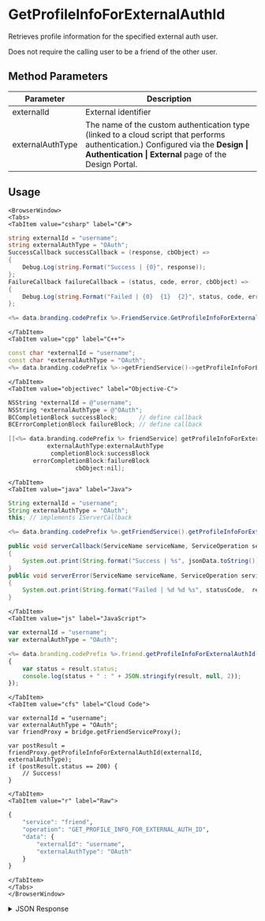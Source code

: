 # GetProfileInfoForExternalAuthId

Retrieves profile information for the specified external auth user.

Does not require the calling user to be a friend of the other user.

<PartialServop service_name="friend" operation_name="GET_PROFILE_INFO_FOR_EXTERNAL_AUTH_ID" />

## Method Parameters
Parameter | Description
--------- | -----------
externalId | External identifier
externalAuthType | The name of the custom authentication type (linked to a cloud script that performs authentication.) Configured via the **Design &#124; Authentication &#124; External** page of the Design Portal.

## Usage

```mdx-code-block
<BrowserWindow>
<Tabs>
<TabItem value="csharp" label="C#">
```

```csharp
string externalId = "username";
string externalAuthType = "OAuth";
SuccessCallback successCallback = (response, cbObject) =>
{
    Debug.Log(string.Format("Success | {0}", response));
};
FailureCallback failureCallback = (status, code, error, cbObject) =>
{
    Debug.Log(string.Format("Failed | {0}  {1}  {2}", status, code, error));
};

<%= data.branding.codePrefix %>.FriendService.GetProfileInfoForExternalAuthId(externalId, externalAuthType, successCallback, failureCallback);
```

```mdx-code-block
</TabItem>
<TabItem value="cpp" label="C++">
```

```cpp
const char *externalId = "username";
const char *externalAuthType = "OAuth";
<%= data.branding.codePrefix %>->getFriendService()->getProfileInfoForExternalAuthId(externalId, externalAuthType, this);
```

```mdx-code-block
</TabItem>
<TabItem value="objectivec" label="Objective-C">
```

```objectivec
NSString *externalId = @"username";
NSString *externalAuthType = @"OAuth";
BCCompletionBlock successBlock;      // define callback
BCErrorCompletionBlock failureBlock; // define callback

[[<%= data.branding.codePrefix %> friendService] getProfileInfoForExternalAuthId:externalId
           externalAuthType:externalAuthType
            completionBlock:successBlock
       errorCompletionBlock:failureBlock
                   cbObject:nil];
```

```mdx-code-block
</TabItem>
<TabItem value="java" label="Java">
```

```java
String externalId = "username";
String externalAuthType = "OAuth";
this; // implements IServerCallback

<%= data.branding.codePrefix %>.getFriendService().getProfileInfoForExternalAuthId(externalId, externalAuthType, this);

public void serverCallback(ServiceName serviceName, ServiceOperation serviceOperation, JSONObject jsonData)
{
    System.out.print(String.format("Success | %s", jsonData.toString()));
}
public void serverError(ServiceName serviceName, ServiceOperation serviceOperation, int statusCode, int reasonCode, String jsonError)
{
    System.out.print(String.format("Failed | %d %d %s", statusCode,  reasonCode, jsonError.toString()));
}
```

```mdx-code-block
</TabItem>
<TabItem value="js" label="JavaScript">
```

```javascript
var externalId = "username";
var externalAuthType = "OAuth";

<%= data.branding.codePrefix %>.friend.getProfileInfoForExternalAuthId(externalId, externalAuthType, result =>
{
	var status = result.status;
	console.log(status + " : " + JSON.stringify(result, null, 2));
});
```

```mdx-code-block
</TabItem>
<TabItem value="cfs" label="Cloud Code">
```

```cfscript
var externalId = "username";
var externalAuthType = "OAuth";
var friendProxy = bridge.getFriendServiceProxy();

var postResult = friendProxy.getProfileInfoForExternalAuthId(externalId, externalAuthType);
if (postResult.status == 200) {
    // Success!
}
```

```mdx-code-block
</TabItem>
<TabItem value="r" label="Raw">
```

```r
{
	"service": "friend",
	"operation": "GET_PROFILE_INFO_FOR_EXTERNAL_AUTH_ID",
	"data": {
		"externalId": "username",
		"externalAuthType": "OAuth"
	}
}
```

```mdx-code-block
</TabItem>
</Tabs>
</BrowserWindow>
```

<details>
<summary>JSON Response</summary>

```json
{
    "status": 200,
    "data": {
        "playerName": "",
        "email": null,
        "playerId": "bb05182d-ff0c-4740-ae65-482751e74949",
        "playerSummaryData": {
            "LEVEL": 7
        }
    }
}
```
</details>

